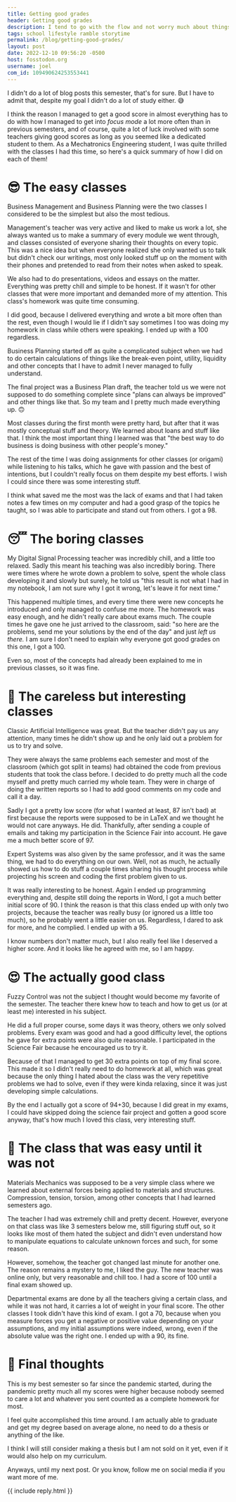 ```yaml
---
title: Getting good grades
header: Getting good grades
description: I tend to go with the flow and not worry much about things, and the same is true for university, however, this semester I set a goal to actually get high grades in every one of my subjects, and here is how it went for me.
tags: school lifestyle ramble storytime
permalink: /blog/getting-good-grades/
layout: post
date: 2022-12-10 09:56:20 -0500
host: fosstodon.org
username: joel
com_id: 109490624253553441
---
```


I didn't do a lot of blog posts this semester, that's for sure. But I have to admit that, despite my goal I didn't do a lot of study either. 😅 

I think the reason I managed to get a good score in almost everything has to do with how I managed to get into *focus mode* a lot more often than in previous semesters, and of course, quite a lot of luck involved with some teachers giving good scores as long as you seemed like a dedicated student to them. As a Mechatronics Engineering student, I was quite thrilled with the classes I had this time, so here's a quick summary of how I did on each of them!

# 😎 The easy classes

Business Management and Business Planning were the two classes I considered to be the simplest but also the most tedious.

Management's teacher was very active and liked to make us work a lot, she always wanted us to make a summary of every module we went through, and classes consisted of everyone sharing their thoughts on every topic. This was a nice idea but when everyone realized she only wanted us to talk but didn't check our writings, most only looked stuff up on the moment with their phones and pretended to read from their notes when asked to speak.

We also had to do presentations, videos and essays on the matter. Everything was pretty chill and simple to be honest. If it wasn't for other classes that were more important and demanded more of my attention. This class's homework was quite time consuming.

I did good, because I delivered everything and wrote a bit more often than the rest, even though I would lie if I didn't say sometimes I too was doing my homework in class while others were speaking. I ended up with a 100 regardless.

Business Planning started off as quite a complicated subject when we had to do certain calculations of things like the break-even point, utility, liquidity and other concepts that I have to admit I never managed to fully understand.

The final project was a Business Plan draft, the teacher told us we were not supposed to do something complete since "plans can always be improved" and other things like that. So my team and I pretty much made everything up. 🙃

Most classes during the first month were pretty hard, but after that it was mostly conceptual stuff and theory. We learned about loans and stuff like that. I think the most important thing I learned was that "the best way to do business is doing business with other people's money."

The rest of the time I was doing assignments for other classes (or origami) while listening to his talks, which he gave with passion and the best of intentions, but I couldn't really focus on them despite my best efforts. I wish I could since there was some interesting stuff.

I think what saved me the most was the lack of exams and that I had taken notes a few times on my computer and had a good grasp of the topics he taught, so I was able to participate and stand out from others. I got a 98.

# 😴 The boring classes

My Digital Signal Processing teacher was incredibly chill, and a little too relaxed. Sadly this meant his teaching was also incredibly boring. There were times where he wrote down a problem to solve, spent the whole class developing it and slowly but surely, he told us "this result is not what I had in my notebook, I am not sure why I got it wrong, let's leave it for next time."

This happened multiple times, and every time there were new concepts he introduced and only managed to confuse me more. The homework was easy enough, and he didn't really care about exams much. The couple times he gave one he just arrived to the classroom, said: "so here are the problems, send me your solutions by the end of the day" and just *left us there.* I am sure I don't need to explain why everyone got good grades on this one, I got a 100.

Even so, most of the concepts had already been explained to me in previous classes, so it was fine.

# 🤪 The careless but interesting classes

Classic Artificial Intelligence was great. But the teacher didn't pay us any attention, many times he didn't show up and he only laid out a problem for us to try and solve.

They were always the same problems each semester and most of the classroom (which got split in teams) had obtained the code from previous students that took the class before. I decided to do pretty much all the code myself and pretty much carried my whole team. They were in charge of doing the written reports so I had to add good comments on my code and call it a day.

Sadly I got a pretty low score (for what I wanted at least, 87 isn't bad) at first because the reports were supposed to be in LaTeX and we thought he would not care anyways. He did. Thankfully, after sending a couple of emails and taking my participation in the Science Fair into account. He gave me a much better score of 97.

Expert Systems was also given by the same professor, and it was the same thing, we had to do everything on our own. Well, not as much, he actually showed us how to do stuff a couple times sharing his thought process while projecting his screen and coding the first problem given to us.

It was really interesting to be honest. Again I ended up programming everything and, despite still doing the reports in Word, I got a much better initial score of 90. I think the reason is that this class ended up with only two projects, because the teacher was really busy (or ignored us a little too much), so he probably went a little easier on us. Regardless, I dared to ask for more, and he complied. I ended up with a 95.

I know numbers don't matter much, but I also really feel like I deserved a higher score. And it looks like he agreed with me, so I am happy.

# 😍  The actually good class

Fuzzy Control was not the subject I thought would become my favorite of the semester. The teacher there knew how to teach and how to get us (or at least me) interested in his subject.

He did a full proper course, some days it was theory, others we only solved problems. Every exam was good and had a good difficulty level, the options he gave for extra points were also quite reasonable. I participated in the Science Fair because he encouraged us to try it. 

Because of that I managed to get 30 extra points on top of my final score. This made it so I didn't really need to do homework at all, which was great because the only thing I hated about the class was the very repetitive problems we had to solve, even if they were kinda relaxing, since it was just developing simple calculations.

By the end I actually got a score of 94+30, because I did great in my exams, I could have skipped doing the science fair project and gotten a good score anyway, that's how much I loved this class, very interesting stuff.

# 😬 The class that was easy until it was not

Materials Mechanics was supposed to be a very simple class where we learned about external forces being applied to materials and structures. Compression, tension, torsion, among other concepts that I had learned semesters ago.

The teacher I had was extremely chill and pretty decent. However, everyone on that class was like 3 semesters below me, still figuring stuff out, so it looks like most of them hated the subject and didn't even understand how to manipulate equations to calculate unknown forces and such, for some reason.

However, somehow, the teacher got changed last minute for another one. The reason remains a mystery to me, I liked the guy. The new teacher was online only, but very reasonable and chill too. I had a score of 100 until a final exam showed up.

Departmental exams are done by all the teachers giving a certain class, and while it was not hard, it carries a lot of weight in your final score. The other classes I took didn't have this kind of exam. I got a 70, because when you measure forces you get a negative or positive value depending on your assumptions, and my initial assumptions were indeed, wrong, even if the absolute value was the right one. I ended up with a 90, its fine.


# 💭 Final thoughts

This is my best semester so far since the pandemic started, during the pandemic pretty much all my scores were higher because nobody seemed to care a lot and whatever you sent counted as a complete homework for most.

I feel quite accomplished this time around. I am actually able to graduate and get my degree based on average alone, no need to do a thesis or anything of the like.

I think I will still consider making a thesis but I am not sold on it yet, even if it would also help on my curriculum.

Anyways, until my next post. Or you know, follow me on social media if you want more of me.

{{ include reply.html }}
